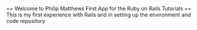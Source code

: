 == Welcome to Philip Matthews First App for the Ruby on Rails Tutorials ==
This is my first experience with Rails and in setting up the environment and code repository
